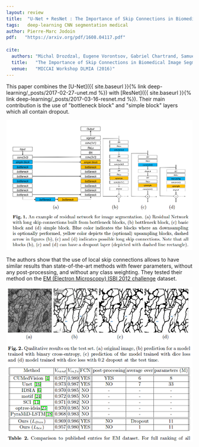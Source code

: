 ```yaml
---
layout: review
title:  "U-Net + ResNet : The Importance of Skip Connections in Biomedical Image Segmentation"
tags:   deep-learning CNN segmentation medical
author: Pierre-Marc Jodoin
pdf:   "https://arxiv.org/pdf/1608.04117.pdf"

cite:
  authors: "Michal Drozdzal, Eugene Vorontsov, Gabriel Chartrand, Samuel Kadoury, and Chris Pal"
  title:   "The Importance of Skip Connections in Biomedical Image Segmentation"
  venue:   "MICCAI Workshop DLMIA (2016)"
---
```


This paper combines the [U-Net]({{ site.baseurl }}{% link deep-learning/_posts/2017-02-27-unet.md %}) with [ResNet]({{ site.baseurl }}{% link deep-learning/_posts/2017-03-16-resnet.md %}).   Their main contribution is the use of "bottleneck block" and "simple block" layers which all contain dropout.


<div align="middle">
  <img src="/article/images/resunet/sc01.png" width="600">
</div>

The authors show that the use of local skip connections allows to have similar results than state-of-the-art methods with fewer parameters, without  any  post-processing, and without any class weighting.  They tested their method on the [EM (Electron Microscopy) ISBI 2012 challenge](http://brainiac2.mit.edu/isbi_challenge/home) dataset.

<div align="middle">
  <img src="/article/images/resunet/sc02.png" width="600">
</div>

